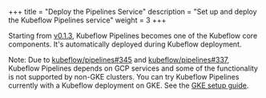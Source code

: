 +++
title = "Deploy the Pipelines Service"
description = "Set up and deploy the Kubeflow Pipelines service"
weight = 3
+++

Starting from 
[v0.1.3](https://github.com/kubeflow/pipelines/releases/tag/0.1.3), 
Kubeflow Pipelines becomes one of the Kubeflow core components. It's 
automatically deployed during Kubeflow deployment. 

Note: Due to 
[kubeflow/pipelines#345](https://github.com/kubeflow/pipelines/issues/345) and 
[kubeflow/pipelines#337](https://github.com/kubeflow/pipelines/issues/337), 
Kubeflow Pipelines depends on GCP services and some of the functionality is not 
supported by non-GKE clusters.
You can try Kubeflow Pipelines currently with a Kubeflow deployment on GKE. 
See the [GKE setup guide](/docs/started/getting-started-gke/).
 
&nbsp;

&nbsp;

&nbsp;

&nbsp;

&nbsp;

&nbsp;

&nbsp;

&nbsp;

&nbsp;

&nbsp;

&nbsp;

&nbsp;

&nbsp;

&nbsp;

&nbsp;

&nbsp;

&nbsp;

&nbsp;

&nbsp;

&nbsp;

&nbsp;

&nbsp;

&nbsp;

&nbsp;

&nbsp;

&nbsp;

&nbsp;

&nbsp;

&nbsp;

&nbsp;